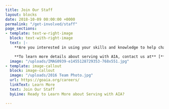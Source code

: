 ```yaml
---
title: Join Our Staff
layout: blocks
date: 2018-10-09 00:00:00 +0000
permalink: "/get-involved/staff"
page_sections:
- template: text-w-right-image
  block: text-with-right-image
  text: |-
    **Are you interested in using your skills and knowledge to help change the world by sharing the love of Jesus Christ?  Do you want to inspire a movement within sports performance professionals and students? All around the world, countries are increasing their emphasis in the disciplines of sports performance.  Sports medicine and strength & conditioning bring their skills to others, yet AIA Sports Performance brings a different perspective on competition as well. If you are looking for an opportunity to use your passion for God, love of sports, and your gifts and abilities to serve the Lord in a cutting edge ministry, Athletes in Action Sports Performance may be just the place for you!**

    **To learn more details about serving with AIA, contact us at** [**sportsperformance@athletesinaction.org**](mailto:sportsperformance@athletesinaction.org)**.**
  image: "/uploads/IMAG0939-e1455128729353-768x551.jpg"
- template: image-callout
  block: image-callout
  image: "/uploads/2016 Team Photo.jpg"
  url: https://goaia.org/careers/
  linkText: Learn More
  text: Join Our Staff
  byLine: Ready to Learn More about Serving with AIA?

---
```

